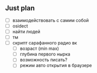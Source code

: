 ## Just plan
- [ ] взаимодействовать с самим собой
- [ ] osidect
- [ ] найти людей 
- [ ] тм
- [ ] скрипт сарафанного радио вк
	- [ ] возраст (min max)
	- [ ] глубина первого нырка
	- [ ] возможность писать? 
	- [ ] режим авто открытия в браузере
